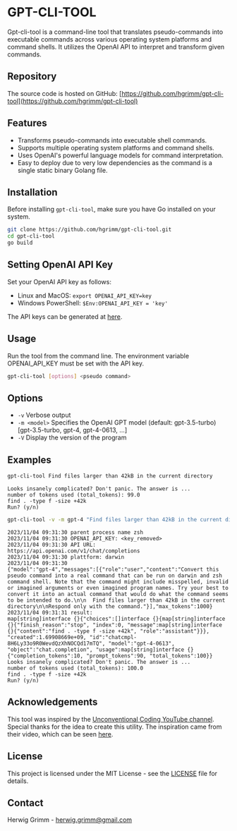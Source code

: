 # GPT-CLI-TOOL

Gpt-cli-tool is a command-line tool that translates pseudo-commands into executable commands across various operating system platforms and command shells. It utilizes the OpenAI API to interpret and transform given commands. 


## Repository

The source code is hosted on GitHub: [https://github.com/hgrimm/gpt-cli-tool](https://github.com/hgrimm/gpt-cli-tool)

## Features

- Transforms pseudo-commands into executable shell commands.
- Supports multiple operating system platforms and command shells.
- Uses OpenAI's powerful language models for command interpretation.
- Easy to deploy due to very low dependencies as the command is a single static binary Golang file.

## Installation

Before installing `gpt-cli-tool`, make sure you have Go installed on your system.

```bash
git clone https://github.com/hgrimm/gpt-cli-tool.git
cd gpt-cli-tool
go build
```

## Setting OpenAI API Key

Set your OpenAI API key as follows:

- Linux and MacOS: `export OPENAI_API_KEY=key`
- Windows PowerShell: `$Env:OPENAI_API_KEY = 'key'`

The API keys can be generated at [here](https://platform.openai.com/account/api-keys).

## Usage

Run the tool from the command line. The environment variable OPENAI_API_KEY must be set with the API key.

```sh
gpt-cli-tool [options] <pseudo command>
```

## Options

- `-v` Verbose output
- `-m <model>` Specifies the OpenAI GPT model (default: gpt-3.5-turbo) [gpt-3.5-turbo, gpt-4, gpt-4-0613, ...]
- `-V` Display the version of the program

## Examples

```sh
gpt-cli-tool Find files larger than 42kB in the current directory
```

```
Looks insanely complicated? Don't panic. The answer is ...
number of tokens used (total_tokens): 99.0
find . -type f -size +42k
Run? (y/n) 
```

```sh
gpt-cli-tool -v -m gpt-4 "Find files larger than 42kB in the current directory"
```

```
2023/11/04 09:31:30 parent process name zsh
2023/11/04 09:31:30 OPENAI_API_KEY: <key_removed>
2023/11/04 09:31:30 API URL: https://api.openai.com/v1/chat/completions
2023/11/04 09:31:30 plattform: darwin
2023/11/04 09:31:30 
{"model":"gpt-4","messages":[{"role":"user","content":"Convert this pseudo command into a real command that can be run on darwin and zsh command shell. Note that the command might include misspelled, invalid or imagined arguments or even imagined program names. Try your best to convert it into an actual command that would do what the command seems to be intended to do.\n\n  Find files larger than 42kB in the current directory\n\nRespond only with the command."}],"max_tokens":1000}
2023/11/04 09:31:31 result:
map[string]interface {}{"choices":[]interface {}{map[string]interface {}{"finish_reason":"stop", "index":0, "message":map[string]interface {}{"content":"find . -type f -size +42k", "role":"assistant"}}}, "created":1.69908669e+09, "id":"chatcmpl-8H6Ly33o9R0WevdQzXhNOCQd17mTQ", "model":"gpt-4-0613", "object":"chat.completion", "usage":map[string]interface {}{"completion_tokens":10, "prompt_tokens":90, "total_tokens":100}}
Looks insanely complicated? Don't panic. The answer is ...
number of tokens used (total_tokens): 100.0
find . -type f -size +42k
Run? (y/n) 
```

## Acknowledgements

This tool was inspired by the [Unconventional Coding YouTube channel](https://www.youtube.com/@unconv). Special thanks for the idea to create this utility. The inspiration came from their video, which can be seen [here](https://www.youtube.com/watch?v=3LJ30aeT0uY).

## License

This project is licensed under the MIT License - see the [LICENSE](LICENSE) file for details.

## Contact

Herwig Grimm - herwig.grimm@gmail.com

